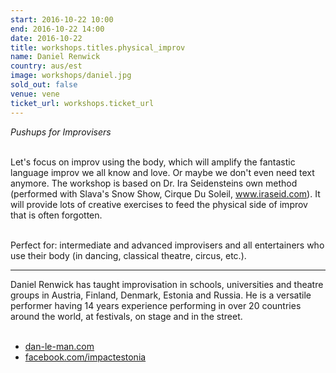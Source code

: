 ```yaml
---
start: 2016-10-22 10:00
end: 2016-10-22 14:00
date: 2016-10-22
title: workshops.titles.physical_improv
name: Daniel Renwick
country: aus/est
image: workshops/daniel.jpg
sold_out: false
venue: vene
ticket_url: workshops.ticket_url
---
```

*Pushups for Improvisers*<br><br>

Let's focus on improv using the body, which will amplify the fantastic language improv we all know and love. Or maybe we don't even need text anymore. The workshop is based on Dr. Ira Seidensteins own method (performed with Slava's Snow Show, Cirque Du Soleil, www.iraseid.com). It will provide lots of creative exercises to feed the physical side of improv that is often forgotten.<br><br>

Perfect for: intermediate and advanced improvisers and all entertainers who use their body (in dancing, classical theatre, circus, etc.).

---
Daniel Renwick has taught improvisation in schools, universities and theatre groups in Austria, Finland, Denmark, Estonia and Russia. He is a versatile performer having 14 years experience performing in over 20 countries around the world, at festivals, on stage and in the street.<br><br>

- [dan-le-man.com](http://www.dan-le-man.com)
- [facebook.com/impactestonia](http://www.facebook.com/impactestonia)
